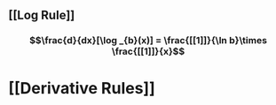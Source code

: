 ## [[Log Rule]] 
### $$\frac{d}{dx}[\log _{b}(x)] = \frac{[[1]]}{\ln b}\times \frac{[[1]]}{x}$$



# [[Derivative Rules]]